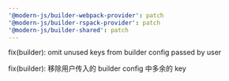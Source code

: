 ```yaml
---
'@modern-js/builder-webpack-provider': patch
'@modern-js/builder-rspack-provider': patch
'@modern-js/builder-shared': patch
---
```


fix(builder): omit unused keys from builder config passed by user

fix(builder): 移除用户传入的 builder config 中多余的 key

